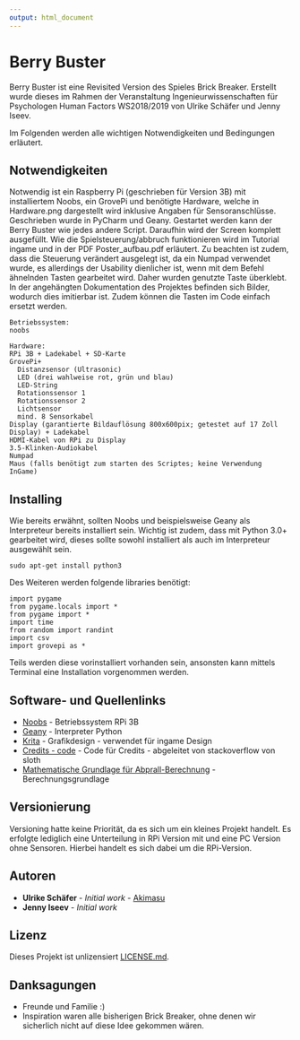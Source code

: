 ```yaml
---
output: html_document
---
```


# Berry Buster

Berry Buster ist eine Revisited Version des Spieles Brick Breaker. Erstellt wurde dieses im Rahmen der Veranstaltung Ingenieurwissenschaften für Psychologen Human Factors WS2018/2019 von Ulrike Schäfer und Jenny Iseev.

Im Folgenden werden alle wichtigen Notwendigkeiten und Bedingungen erläutert.

## Notwendigkeiten

Notwendig ist ein Raspberry Pi (geschrieben für Version 3B) mit installiertem Noobs, ein GrovePi und benötigte Hardware, welche in Hardware.png dargestellt wird inklusive Angaben für Sensoranschlüsse.
Geschrieben wurde in PyCharm und Geany. Gestartet werden kann der Berry Buster wie jedes andere Script. Daraufhin wird der Screen komplett ausgefüllt. Wie die Spielsteuerung/abbruch funktionieren wird im Tutorial ingame und in der PDF Poster_aufbau.pdf erläutert.
Zu beachten ist zudem, dass die Steuerung verändert ausgelegt ist, da ein Numpad verwendet wurde, es allerdings der Usability dienlicher ist, wenn mit dem Befehl ähnelnden Tasten gearbeitet wird. Daher wurden genutzte Taste überklebt. In der angehängten Dokumentation des Projektes befinden sich Bilder, wodurch dies imitierbar ist. Zudem können die Tasten im Code einfach ersetzt werden.

```
Betriebssystem:
noobs

Hardware:
RPi 3B + Ladekabel + SD-Karte
GrovePi+
  Distanzsensor (Ultrasonic)
  LED (drei wahlweise rot, grün und blau)
  LED-String
  Rotationssensor 1
  Rotationssensor 2
  Lichtsensor 
  mind. 8 Sensorkabel
Display (garantierte Bildauflösung 800x600pix; getestet auf 17 Zoll Display) + Ladekabel
HDMI-Kabel von RPi zu Display 
3.5-Klinken-Audiokabel
Numpad
Maus (falls benötigt zum starten des Scriptes; keine Verwendung InGame)

```

## Installing

Wie bereits erwähnt, sollten Noobs und beispielsweise Geany als Interpreteur bereits installiert sein.
Wichtig ist zudem, dass mit Python 3.0+ gearbeitet wird, dieses sollte sowohl installiert als auch im Interpreteur ausgewählt sein.
```
sudo apt-get install python3
```

Des Weiteren werden folgende libraries benötigt:

```
import pygame
from pygame.locals import *
from pygame import *
import time
from random import randint
import csv
import grovepi as *
```
Teils werden diese vorinstalliert vorhanden sein, ansonsten kann mittels Terminal eine Installation vorgenommen werden.

## Software- und Quellenlinks

* [Noobs](https://www.raspberrypi.org/downloads/noobs/) - Betriebssystem RPi 3B
* [Geany](https://www.geany.org/download) - Interpreter Python
* [Krita](https://krita.org/en/) - Grafikdesign - verwendet für ingame Design
* [Credits - code](https://stackoverflow.com/questions/36164524/python-pygame-create-end-credits-like-the-ones-at-the-end-of-a-movie?rq=1) - Code für Credits - abgeleitet von stackoverflow von sloth
* [Mathematische Grundlage für Abprall-Berechnung](https://www.youtube.com/watch?v=uuww9w2W-c0) - Berechnungsgrundlage


## Versionierung

Versioning hatte keine Priorität, da es sich um ein kleines Projekt handelt.
Es erfolgte lediglich eine Unterteilung in RPi Version mit und eine PC Version ohne Sensoren. Hierbei handelt es sich dabei um die RPi-Version. 

## Autoren

* **Ulrike Schäfer** - *Initial work* - [Akimasu](https://github.com/Akimasu)
* **Jenny Iseev** - *Initial work*

## Lizenz

Dieses Projekt ist unlizensiert [LICENSE.md](LICENSE).

## Danksagungen

* Freunde und Familie :)
* Inspiration waren alle bisherigen Brick Breaker, ohne denen wir sicherlich nicht auf diese Idee gekommen wären.

